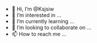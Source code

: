 - 👋 Hi, I’m @Ksjsiw
- 👀 I’m interested in ...
- 🌱 I’m currently learning ...
- 💞️ I’m looking to collaborate on ...
- 📫 How to reach me ...

<!---
Ksjsiw/Ksjsiw is a ✨ special ✨ repository because its `README.md` (this file) appears on your GitHub profile.
You can click the Preview link to take a look at your changes.
--->
